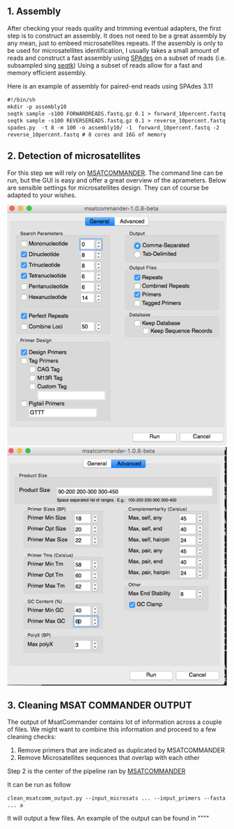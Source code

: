 

## 1. Assembly

After checking your reads quality and trimming eventual adapters, the first step is to construct an assembly. It does not need to be a great assembly by any mean, just to embeed microsatellites repeats.
If the assembly is only to be  used for microsatellites identification, I usually takes a small amount of reads and construct a fast assembly using [SPAdes](http://cab.spbu.ru/software/spades/) on a subset of reads (i.e. subsampled sing [seqtk]( https://github.com/lh3/seqtk.git))
Using a subset of reads allow for a fast and memory efficient assembly. 

Here is an example of assembly for paired-end reads using SPAdes 3.11

```
#!/bin/sh
mkdir -p assembly10
seqtk sample -s100 FORWARDREADS.fastq.gz 0.1 > forward_10percent.fastq
seqtk sample -s100 REVERSEREADS.fastq.gz 0.1 > reverse_10percent.fastq
spades.py  -t 8 -m 100 -o assembly10/ -1  forward_10percent.fastq -2 reverse_10percent.fastq # 8 cores and 16G of memory
```

## 2. Detection of microsatellites

For this step we will rely on [MSATCOMMANDER](https://code.google.com/archive/p/msatcommander/downloads). The command line can be run, but the GUI is easy and offer a great overview of the aprameters. Below are sensible settings for microsatellites design. They can of course be adapted to your wishes.

![](pictures/param1.png)
![](pictures/param2.png)


## 3. Cleaning MSAT COMMANDER OUTPUT

The output of MsatCommander contains lot of information across a couple of files. We might want to combine this information and proceed to a few cleaning checks:

1. Remove primers that are indicated as duplicated by MSATCOMMANDER
2. Remove Microsatellites sequences that overlap with each other

Step 2 is the center of the pipeline ran by [MSATCOMMANDER](https://code.google.com/archive/p/msatcommander/downloads)

It can be run as follow
```
clean_msatcomm_output.py --input_microsats ... --input_primers --fasta ... a
```

It will output a few files. An example of the output can be found in """"
